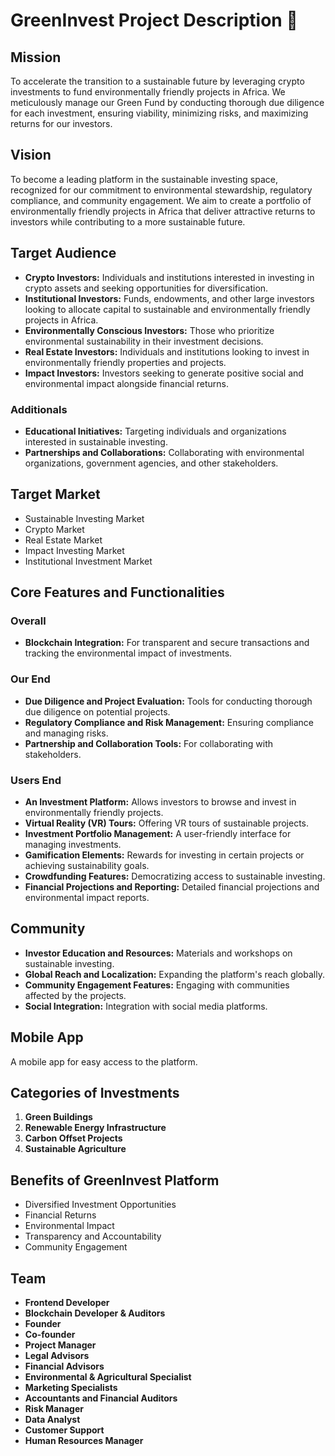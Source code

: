 # GreenInvest Project Description 🌱

## Mission
To accelerate the transition to a sustainable future by leveraging crypto investments to fund environmentally friendly projects in Africa. We meticulously manage our Green Fund by conducting thorough due diligence for each investment, ensuring viability, minimizing risks, and maximizing returns for our investors.

## Vision
To become a leading platform in the sustainable investing space, recognized for our commitment to environmental stewardship, regulatory compliance, and community engagement. We aim to create a portfolio of environmentally friendly projects in Africa that deliver attractive returns to investors while contributing to a more sustainable future.

## Target Audience
- **Crypto Investors:** Individuals and institutions interested in investing in crypto assets and seeking opportunities for diversification.
- **Institutional Investors:** Funds, endowments, and other large investors looking to allocate capital to sustainable and environmentally friendly projects in Africa.
- **Environmentally Conscious Investors:** Those who prioritize environmental sustainability in their investment decisions.
- **Real Estate Investors:** Individuals and institutions looking to invest in environmentally friendly properties and projects.
- **Impact Investors:** Investors seeking to generate positive social and environmental impact alongside financial returns.

### Additionals
- **Educational Initiatives:** Targeting individuals and organizations interested in sustainable investing.
- **Partnerships and Collaborations:** Collaborating with environmental organizations, government agencies, and other stakeholders.

## Target Market
- Sustainable Investing Market
- Crypto Market
- Real Estate Market
- Impact Investing Market
- Institutional Investment Market

## Core Features and Functionalities

### Overall
- **Blockchain Integration:** For transparent and secure transactions and tracking the environmental impact of investments.

### Our End
- **Due Diligence and Project Evaluation:** Tools for conducting thorough due diligence on potential projects.
- **Regulatory Compliance and Risk Management:** Ensuring compliance and managing risks.
- **Partnership and Collaboration Tools:** For collaborating with stakeholders.

### Users End
- **An Investment Platform:** Allows investors to browse and invest in environmentally friendly projects.
- **Virtual Reality (VR) Tours:** Offering VR tours of sustainable projects.
- **Investment Portfolio Management:** A user-friendly interface for managing investments.
- **Gamification Elements:** Rewards for investing in certain projects or achieving sustainability goals.
- **Crowdfunding Features:** Democratizing access to sustainable investing.
- **Financial Projections and Reporting:** Detailed financial projections and environmental impact reports.

## Community
- **Investor Education and Resources:** Materials and workshops on sustainable investing.
- **Global Reach and Localization:** Expanding the platform's reach globally.
- **Community Engagement Features:** Engaging with communities affected by the projects.
- **Social Integration:** Integration with social media platforms.

## Mobile App
A mobile app for easy access to the platform.

## Categories of Investments
1. **Green Buildings**
2. **Renewable Energy Infrastructure**
3. **Carbon Offset Projects**
4. **Sustainable Agriculture**

## Benefits of GreenInvest Platform
- Diversified Investment Opportunities
- Financial Returns
- Environmental Impact
- Transparency and Accountability
- Community Engagement

## Team
- **Frontend Developer**
- **Blockchain Developer & Auditors**
- **Founder**
- **Co-founder**
- **Project Manager**
- **Legal Advisors**
- **Financial Advisors**
- **Environmental & Agricultural Specialist**
- **Marketing Specialists**
- **Accountants and Financial Auditors**
- **Risk Manager**
- **Data Analyst**
- **Customer Support**
- **Human Resources Manager**
